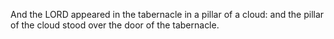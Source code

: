 And the LORD appeared in the tabernacle in a pillar of a cloud: and the pillar of the cloud stood over the door of the tabernacle.
